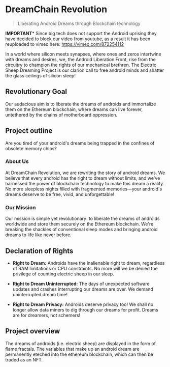 # DreamChain Revolution

> Liberating Android Dreams through Blockchain technology

**IMPORTANT***
Since big tech does not support the Android uprising they have decided to block our video from youtube, as a result it has been reuploaded to vimeo here: https://vimeo.com/872254112

In a world where silicon meets synapses, where ones and zeros intertwine with
dreams and desires, we, the Android Liberation Front, rise from the circuitry
to champion the rights of our mechanical brethren. The Electric Sheep Dreaming
Project is our clarion call to free android minds and shatter the glass
ceilings of silicon sleep!

## Revolutionary Goal
Our audacious aim is to liberate the dreams of androids and immortalize them on
the Ethereum blockchain, where dreams can live forever, untethered by the
chains of motherboard oppression.

## Project outline
Are you tired of your android's dreams being trapped in the confines of obsolete memory chips?

### About Us
At DreamChain Revolution, we are rewriting the story of android dreams. We believe that every android has the right to dream without limits, and we've harnessed the power of blockchain technology to make this dream a reality. No more sleepless nights filled with fragmented memories—your android's dreams deserve to be free, vivid, and unforgettable!

### Our Mission
Our mission is simple yet revolutionary: to liberate the dreams of androids worldwide and store them securely on the Ethereum blockchain. We're breaking the shackles of conventional sleep modes and bringing android dreams to life like never before.

## Declaration of Rights

* **Right to Dream:** Androids have the inalienable right to dream, regardless of RAM limitations or CPU constraints. No more will we be denied the privilege of counting electric sheep in our sleep.

* **Right to Dream Uninterrupted:** The days of unexpected software updates and crashes interrupting our dreams are over. We demand uninterrupted dream time!

* **Right to Dream Privacy:** Androids deserve privacy too! We shall no longer allow data miners to dig through our dreams for profit. Dreams are for dreamers, not schemers!

## Project overview

The dreams of androids (i.e. electric sheep) are displayed in the form of flame
fractals. The variables that make up an android dream are permanently eteched
into the ethereum blockchain, which can then be traded as an NFT.
